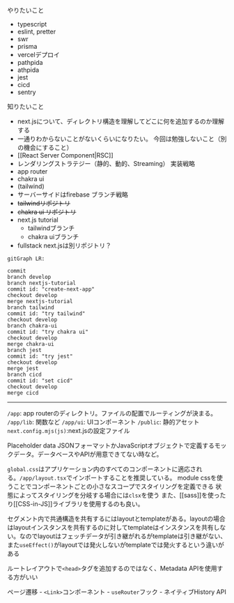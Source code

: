 やりたいこと
- typescript
- eslint, pretter
- swr
- prisma
- vercelデプロイ
- pathpida
- athpida
- jest
- cicd
- sentry

知りたいこと
- next.jsについて、ディレクトリ構造を理解してどこに何を追加するのか理解する
- 一通りわからないことがないくらいになりたい。
今回は勉強しないこと（別の機会にすること）
- [[React Server Component|RSC]]
- レンダリングストラテジー（静的、動的、Streaming）
実装戦略
- app router
- chakra ui
- (tailwind)
- サーバーサイドはfirebase
ブランチ戦略
- ~~tailwindリポジトリ~~
- ~~chakra ui リポジトリ~~
- next.js tutorial
	- tailwindブランチ
	- chakra uiブランチ
- fullstack next.jsは別リポジトリ？
```mermaid
gitGraph LR:

commit
branch develop
branch nextjs-tutorial
commit id: "create-next-app"
checkout develop
merge nextjs-tutorial
branch tailwind
commit id: "try tailwind"
checkout develop
branch chakra-ui
commit id: "try chakra ui"
checkout develop
merge chakra-ui
branch jest
commit id: "try jest"
checkout develop
merge jest
branch cicd
commit id: "set cicd"
checkout develop
merge cicd
```
---
`/app`: app routerのディレクトリ。ファイルの配置でルーティングが決まる。
`/app/lib`: 関数など
`/app/ui`: UIコンポーネント
`/public`: 静的アセット
`next.config.mjs(js)`:next.jsの設定ファイル

Placeholder data
	JSONフォーマットかJavaScriptオブジェクトで定義するモックデータ。データベースやAPIが用意できてない時など。

`global.css`はアプリケーション内のすべてのコンポーネントに適応される。`/app/layout.tsx`でインポートすることを推奨している。
module cssを使うことでコンポーネントごとの小さなスコープでスタイリングを定義できる
状態によってスタイリングを分岐する場合には`clsx`を使う
また、[[sass]]を使ったり[[CSS-in-JS]]ライブラリを使用するのも良い。

セグメント内で共通構造を共有するにはlayoutとtemplateがある。layoutの場合はlayoutインスタンスを共有するのに対してtemplateはインスタンスを共有しない。なのでlayoutはフェッチデータが引き継がれるがtemplateは引き継がない、また`useEffect()`がlayoutでは発火しないがtemplateでは発火するという違いがある

ルートレイアウトで`<head>`タグを追加するのではなく、Metadata APIを使用する方がいい

ページ遷移
	- `<Link>`コンポーネント
	- `useRouter`フック
	- ネイティブHistory API